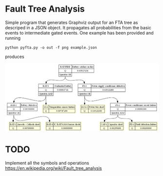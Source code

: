 # Fault Tree Analysis
Simple program that generates Graphviz output for an FTA tree as descriped in a JSON object. It propagates all probabilities from the basic events to intermediate gated events. One example has been provided and running

```
python pyfta.py -o out -f png example.json
```

produces

![alt text](./out/example.json.gv.png)

# TODO
Implement all the symbols and operations
https://en.wikipedia.org/wiki/Fault_tree_analysis